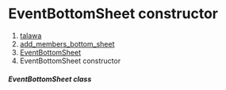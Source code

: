 
<div>

# EventBottomSheet constructor

</div>










1.  [talawa](../../index.html)
2.  [add_members_bottom_sheet](../../widgets_add_members_bottom_sheet/)
3.  [EventBottomSheet](../../widgets_add_members_bottom_sheet/EventBottomSheet-class.html)
4.  EventBottomSheet constructor

##### EventBottomSheet class







